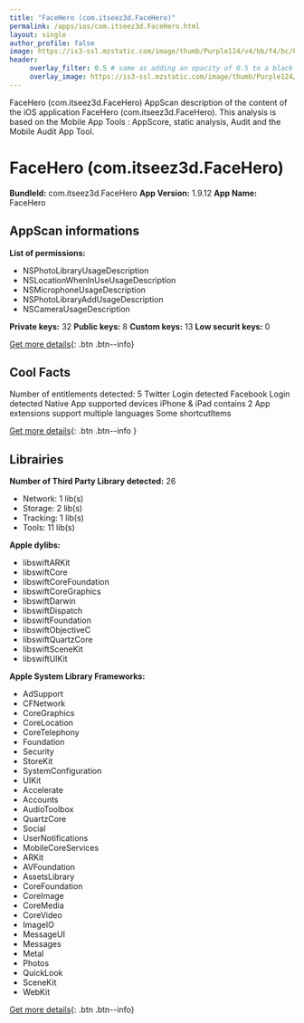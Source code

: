 ```yaml
---
title: "FaceHero (com.itseez3d.FaceHero)"
permalink: /apps/ios/com.itseez3d.FaceHero.html
layout: single
author_profile: false
image: https://is3-ssl.mzstatic.com/image/thumb/Purple124/v4/bb/f4/bc/bbf4bcec-fbfb-b3a3-395d-8a5874e23385/AppIcon-0-0-1x_U007emarketing-0-0-0-7-0-0-sRGB-0-0-0-GLES2_U002c0-512MB-85-220-0-0.png/512x512bb.jpg
header: 
     overlay_filter: 0.5 # same as adding an opacity of 0.5 to a black background
     overlay_image: https://is3-ssl.mzstatic.com/image/thumb/Purple124/v4/bb/f4/bc/bbf4bcec-fbfb-b3a3-395d-8a5874e23385/AppIcon-0-0-1x_U007emarketing-0-0-0-7-0-0-sRGB-0-0-0-GLES2_U002c0-512MB-85-220-0-0.png/512x512bb.jpg
---
```

FaceHero (com.itseez3d.FaceHero) AppScan description of the content of the iOS application FaceHero (com.itseez3d.FaceHero). This analysis is based on the Mobile App Tools : AppScore, static analysis, Audit and the Mobile Audit App Tool.

# FaceHero (com.itseez3d.FaceHero)

**BundleId:** com.itseez3d.FaceHero
**App Version:** 1.9.12
**App Name:** FaceHero


## AppScan informations 

**List of permissions:** 
- NSPhotoLibraryUsageDescription
- NSLocationWhenInUseUsageDescription
- NSMicrophoneUsageDescription
- NSPhotoLibraryAddUsageDescription
- NSCameraUsageDescription
  
  
**Private keys:** 32
**Public keys:** 8
**Custom keys:** 13
**Low securit keys:** 0
  
[Get more details](/pricing.html){: .btn .btn--info}

## Cool Facts

Number of entitlements detected: 5
Twitter Login detected
Facebook Login detected
Native App
supported devices iPhone & iPad
contains 2 App extensions
support multiple languages
Some shortcutItems 
  
[Get more details](/pricing.html){: .btn .btn--info }

## Librairies 
**Number of Third Party Library detected:** 26
- Network: 1 lib(s)
- Storage: 2 lib(s)
- Tracking: 1 lib(s)
- Tools: 11 lib(s)


**Apple dylibs:**
- libswiftARKit
- libswiftCore
- libswiftCoreFoundation
- libswiftCoreGraphics
- libswiftDarwin
- libswiftDispatch
- libswiftFoundation
- libswiftObjectiveC
- libswiftQuartzCore
- libswiftSceneKit
- libswiftUIKit


**Apple System Library Frameworks:**
- AdSupport
- CFNetwork
- CoreGraphics
- CoreLocation
- CoreTelephony
- Foundation
- Security
- StoreKit
- SystemConfiguration
- UIKit
- Accelerate
- Accounts
- AudioToolbox
- QuartzCore
- Social
- UserNotifications
- MobileCoreServices
- ARKit
- AVFoundation
- AssetsLibrary
- CoreFoundation
- CoreImage
- CoreMedia
- CoreVideo
- ImageIO
- MessageUI
- Messages
- Metal
- Photos
- QuickLook
- SceneKit
- WebKit


  
[Get more details](/pricing.html){: .btn .btn--info}

